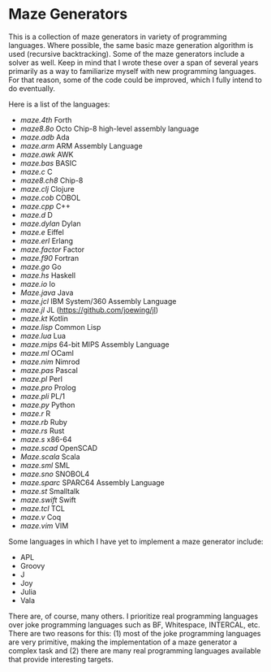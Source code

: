 
Maze Generators
==============================================================================
This is a collection of maze generators in variety of programming languages.
Where possible, the same basic maze generation algorithm is used (recursive
backtracking).  Some of the maze generators include a solver as well.  Keep
in mind that I wrote these over a span of several years primarily as a way
to familiarize myself with new programming languages.  For that reason,
some of the code could be improved, which I fully intend to do eventually.

Here is a list of the languages:
 - *maze.4th* Forth
 - *maze8.8o* Octo Chip-8 high-level assembly language
 - *maze.adb* Ada
 - *maze.arm* ARM Assembly Language
 - *maze.awk* AWK
 - *maze.bas* BASIC
 - *maze.c* C
 - *maze8.ch8* Chip-8
 - *maze.clj* Clojure
 - *maze.cob* COBOL
 - *maze.cpp* C++
 - *maze.d* D
 - *maze.dylan* Dylan
 - *maze.e* Eiffel
 - *maze.erl* Erlang
 - *maze.factor* Factor
 - *maze.f90* Fortran
 - *maze.go* Go
 - *maze.hs* Haskell
 - *maze.io* Io
 - *Maze.java* Java
 - *maze.jcl* IBM System/360 Assembly Language
 - *maze.jl* JL (https://github.com/joewing/jl)
 - *maze.kt* Kotlin
 - *maze.lisp* Common Lisp
 - *maze.lua* Lua
 - *maze.mips* 64-bit MIPS Assembly Language
 - *maze.ml* OCaml
 - *maze.nim* Nimrod
 - *maze.pas* Pascal
 - *maze.pl* Perl
 - *maze.pro* Prolog
 - *maze.pli* PL/1
 - *maze.py* Python
 - *maze.r* R
 - *maze.rb* Ruby
 - *maze.rs* Rust
 - *maze.s* x86-64
 - *maze.scad* OpenSCAD
 - *Maze.scala* Scala
 - *maze.sml* SML
 - *maze.sno* SNOBOL4
 - *maze.sparc* SPARC64 Assembly Language
 - *maze.st* Smalltalk
 - *maze.swift* Swift
 - *maze.tcl* TCL
 - *maze.v* Coq
 - *maze.vim* VIM

Some languages in which I have yet to implement a maze generator include:
 - APL
 - Groovy
 - J
 - Joy
 - Julia
 - Vala

There are, of course, many others.
I prioritize real programming languages over joke programming languages
such as BF, Whitespace, INTERCAL, etc.  There are two reasons for this:
(1) most of the joke programming languages are very primitive, making
the implementation of a maze generator a complex task and (2)
there are many real programming languages available that provide
interesting targets.

